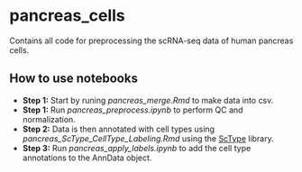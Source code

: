 # pancreas_cells
Contains all code for preprocessing the scRNA-seq data of human pancreas cells.

## How to use notebooks
- **Step 1:** Start by runing *pancreas_merge.Rmd* to make data into csv.
- **Step 1:** Run *pancreas_preprocess.ipynb* to perform QC and normalization.
- **Step 2:** Data is then annotated with cell types using *pancreas_ScType_CellType_Labeling.Rmd* using the [ScType](https://github.com/IanevskiAleksandr/sc-type/tree/master) library.
- **Step 3:** Run *pancreas_apply_labels.ipynb* to add the cell type annotations to the AnnData object.